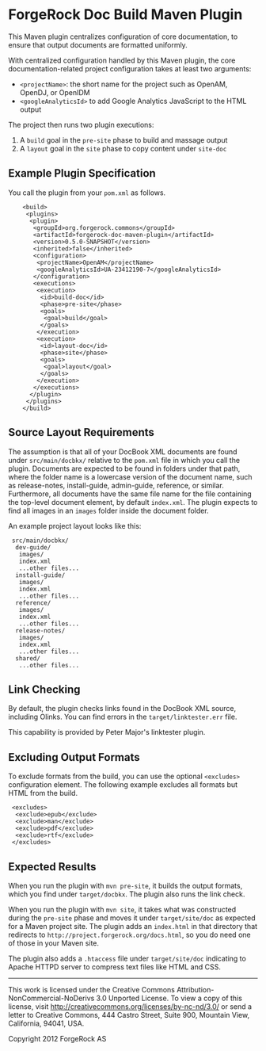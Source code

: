 # ForgeRock Doc Build Maven Plugin

This Maven plugin centralizes configuration of core documentation, to ensure
that output documents are formatted uniformly.

With centralized configuration handled by this Maven plugin, the core
documentation-related project configuration takes at least two arguments:

*   `<projectName>`: the short name for the project such as OpenAM, OpenDJ,
    or OpenIDM
*   `<googleAnalyticsId>` to add Google Analytics JavaScript to the HTML
    output

The project then runs two plugin executions:

1.  A `build` goal in the `pre-site` phase to build and massage output
2.  A `layout` goal in the `site` phase to copy content under
    `site-doc`

## Example Plugin Specification

You call the plugin from your `pom.xml` as follows.

		<build>
		 <plugins>
		  <plugin>
		   <groupId>org.forgerock.commons</groupId>
		   <artifactId>forgerock-doc-maven-plugin</artifactId>
		   <version>0.5.0-SNAPSHOT</version>
		   <inherited>false</inherited>
		   <configuration>
		    <projectName>OpenAM</projectName>
		    <googleAnalyticsId>UA-23412190-7</googleAnalyticsId>
		   </configuration>
		   <executions>
		    <execution>
		     <id>build-doc</id>
		     <phase>pre-site</phase>
		     <goals>
		      <goal>build</goal>
		     </goals>
		    </execution>
		    <execution>
		     <id>layout-doc</id>
		     <phase>site</phase>
		     <goals>
		      <goal>layout</goal>
		     </goals>
		    </execution>
		   </executions>
		  </plugin>
		 </plugins>
		</build>

## Source Layout Requirements

The assumption is that all of your DocBook XML documents are found under
`src/main/docbkx/` relative to the `pom.xml` file in which you call the
plugin. Documents are expected to be found in folders under that path, where
the folder name is a lowercase version of the document name, such as
release-notes, install-guide, admin-guide, reference, or similar. Furthermore,
all documents have the same file name for the file containing the top-level
document element, by default `index.xml`. The plugin expects to find all
images in an `images` folder inside the document folder.

An example project layout looks like this:

     src/main/docbkx/
      dev-guide/
       images/
       index.xml
       ...other files...
      install-guide/
       images/
       index.xml
       ...other files...
      reference/
       images/
       index.xml
       ...other files...
      release-notes/
       images/
       index.xml
       ...other files...
      shared/
       ...other files...

## Link Checking

By default, the plugin checks links found in the DocBook XML source, including
Olinks. You can find errors in the `target/linktester.err` file.

This capability is provided by Peter Major's linktester plugin.

## Excluding Output Formats

To exclude formats from the build, you can use the optional
`<excludes>` configuration element. The following example
excludes all formats but HTML from the build.

     <excludes>
      <exclude>epub</exclude>
      <exclude>man</exclude>
      <exclude>pdf</exclude>
      <exclude>rtf</exclude>
     </excludes>

## Expected Results

When you run the plugin with `mvn pre-site`, it builds the output formats,
which you find under `target/docbkx`. The plugin also runs the link check.

When you run the plugin with `mvn site`, it takes what was constructed during
the `pre-site` phase and moves it under `target/site/doc` as expected for a
Maven project site. The plugin adds an `index.html` in that directory that
redirects to `http://project.forgerock.org/docs.html`, so you do need one of
those in your Maven site.

The plugin also adds a `.htaccess` file under `target/site/doc` indicating to
Apache HTTPD server to compress text files like HTML and CSS.

* * *
This work is licensed under the Creative Commons
Attribution-NonCommercial-NoDerivs 3.0 Unported License.
To view a copy of this license, visit
<http://creativecommons.org/licenses/by-nc-nd/3.0/>
or send a letter to Creative Commons, 444 Castro Street,
Suite 900, Mountain View, California, 94041, USA.

Copyright 2012 ForgeRock AS
